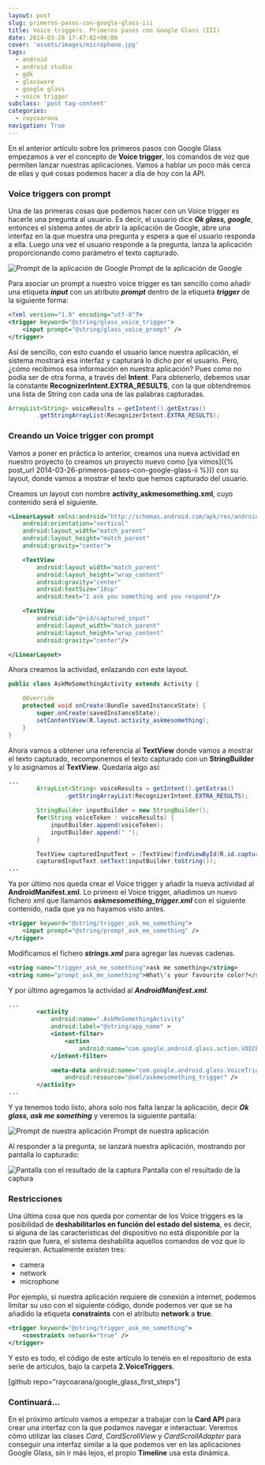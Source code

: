 ```yaml
---
layout: post
slug: primeros-pasos-con-google-glass-iii
title: Voice triggers. Primeros pasos con Google Glass (III)
date: 2014-03-28 17:47:02+00:00
cover: 'assets/images/microphone.jpg'
tags:
  - android
  - android studio
  - gdk
  - glassware
  - google glass
  - voice trigger
subclass: 'post tag-content'
categories:
  - raycoarana
navigation: True
---
```


En el anterior artículo sobre los primeros pasos con Google Glass empezamos a ver el concepto de **Voice trigger**, los comandos de voz que permiten lanzar nuestras aplicaciones. Vamos a hablar un poco más cerca de ellas y qué cosas podemos hacer a día de hoy con la API.

<!--more-->

### Voice triggers con prompt

Una de las primeras cosas que podemos hacer con un Voice trigger es hacerle una pregunta al usuario. Es decir, el usuario dice **_Ok glass, google_**, entonces el sistema antes de abrir la aplicación de Google, abre una interfaz en la que muestra una pregunta y espera a que el usuario responda a ella. Luego una vez el usuario responde a la pregunta, lanza la aplicación proporcionando como parámetro el texto capturado.

![Prompt de la aplicación de Google](/assets/images/1.prompt.png) Prompt de la aplicación de Google

Para asociar un prompt a nuestro voice trigger es tan sencillo como añadir una etiqueta **_input_** con un atributo **_prompt_** dentro de la etiqueta **_trigger_** de la siguiente forma:

```xml
<?xml version="1.0" encoding="utf-8"?>
<trigger keyword="@string/glass_voice_trigger">
    <input prompt="@string/glass_voice_prompt" />
</trigger>
```

Así de sencillo, con esto cuando el usuario lance nuestra aplicación, el sistema mostrará esa interfaz y capturará lo dicho por el usuario. Pero, ¿cómo recibimos esa información en nuestra aplicación? Pues como no podía ser de otra forma, a través del **Intent**. Para obtenerlo, debemos usar la constante **RecognizerIntent.EXTRA_RESULTS**, con la que obtendremos una lista de String con cada una de las palabras capturadas.

```java
ArrayList<String> voiceResults = getIntent().getExtras()
        .getStringArrayList(RecognizerIntent.EXTRA_RESULTS);
```

### Creando un Voice trigger con prompt

Vamos a poner en práctica lo anterior, creamos una nueva actividad en nuestro proyecto (o creamos un proyecto nuevo como [ya vimos]({% post_url 2014-03-26-primeros-pasos-con-google-glass-ii %})) con su layout, donde vamos a mostrar el texto que hemos capturado del usuario.

Creamos un layout con nombre **activity_askmesomething.xml**, cuyo contenido será el siguiente.

```xml
<LinearLayout xmlns:android="http://schemas.android.com/apk/res/android"
    android:orientation="vertical"
    android:layout_width="match_parent"
    android:layout_height="match_parent"
    android:gravity="center">

    <TextView
        android:layout_width="match_parent"
        android:layout_height="wrap_content"
        android:gravity="center"
        android:textSize="18sp"
        android:text="I ask you something and you respond"/>

    <TextView
        android:id="@+id/captured_input"
        android:layout_width="match_parent"
        android:layout_height="wrap_content"
        android:gravity="center"/>

</LinearLayout>
```

Ahora creamos la actividad, enlazando con este layout.

```java
public class AskMeSomethingActivity extends Activity {

    @Override
    protected void onCreate(Bundle savedInstanceState) {
        super.onCreate(savedInstanceState);
        setContentView(R.layout.activity_askmesomething);
    }
}
```

Ahora vamos a obtener una referencia al **TextView** donde vamos a mostrar el texto capturado, recomponemos el texto capturado con un **StringBuilder** y lo asignamos al **TextView**. Quedaría algo así:

```java
...
        ArrayList<String> voiceResults = getIntent().getExtras()
                .getStringArrayList(RecognizerIntent.EXTRA_RESULTS);

        StringBuilder inputBuilder = new StringBuilder();
        for(String voiceToken : voiceResults) {
            inputBuilder.append(voiceToken);
            inputBuilder.append(" ");
        }

        TextView capturedInputText = (TextView)findViewById(R.id.captured_input);
        capturedInputText.setText(inputBuilder.toString());
...
```

Ya por último nos queda crear el Voice trigger y añadir la nueva actividad al **AndroidManifest.xml**. Lo primero el Voice trigger, añadimos un nuevo fichero xml que llamamos **_askmesomething_trigger.xml_** con el siguiente contenido, nada que ya no hayamos visto antes.

```xml
<trigger keyword="@string/trigger_ask_me_something">
    <input prompt="@string/prompt_ask_me_something" />
</trigger>
```

Modificamos el fichero **_strings.xml_** para agregar las nuevas cadenas.

```xml
<string name="trigger_ask_me_something">ask me something</string>
<string name="prompt_ask_me_something">What\'s your favourite color?</string>
```

Y por último agregamos la actividad al **_AndroidManifest.xml_**.

```xml
...
        <activity
            android:name=".AskMeSomethingActivity"
            android:label="@string/app_name" >
            <intent-filter>
                <action
                    android:name="com.google.android.glass.action.VOICE_TRIGGER" />
            </intent-filter>

            <meta-data android:name="com.google.android.glass.VoiceTrigger"
                android:resource="@xml/askmesomething_trigger" />
        </activity>
...
```

Y ya tenemos todo listo, ahora solo nos falta lanzar la aplicación, decir **_Ok glass, ask me something_** y veremos la siguiente pantalla:

![Prompt de nuestra aplicación](/assets/images/2.our_prompt.png) Prompt de nuestra aplicación

Al responder a la pregunta, se lanzará nuestra aplicación, mostrando por pantalla lo capturado:

![Pantalla con el resultado de la captura](/assets/images/3.horse_is_black.png) Pantalla con el resultado de la captura

### Restricciones

Una última cosa que nos queda por comentar de los Voice triggers es la posibilidad de **deshabilitarlos en función del estado del sistema**, es decir, si alguna de las características del dispositivo no está disponible por la razón que fuera, el sistema deshabilita aquellos comandos de voz que lo requieran. Actualmente existen tres:
	
  * camera
  * network
  * microphone

Por ejemplo, si nuestra aplicación requiere de conexión a internet, podemos limitar su uso con el siguiente código, donde podemos ver que se ha añadido la etiqueta **constraints** con el atributo **network** a **true**.

```xml
<trigger keyword="@string/trigger_ask_me_something">
    <constraints network="true" />
</trigger>
```

Y esto es todo, el código de este artículo lo tenéis en el repositorio de esta serie de artículos, bajo la carpeta **2.VoiceTriggers**.

[github repo="raycoarana/google_glass_first_steps"]

### Continuará...

En el próximo artículo vamos a empezar a trabajar con la **Card API** para crear una interfaz con la que podamos navegar e interactuar. Veremos cómo utilizar las clases _Card_, _CardScrollView_ y _CardScrollAdapter_ para conseguir una interfaz similar a la que podemos ver en las aplicaciones Google Glass, sin ir más lejos, el propio **Timeline** usa esta dinámica.
